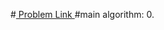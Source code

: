 #<a href='https://www.hackerrank.com/contests/projecteuler/challenges/euler215/problem'> Problem Link </a>
#main algorithm: 
    0. 